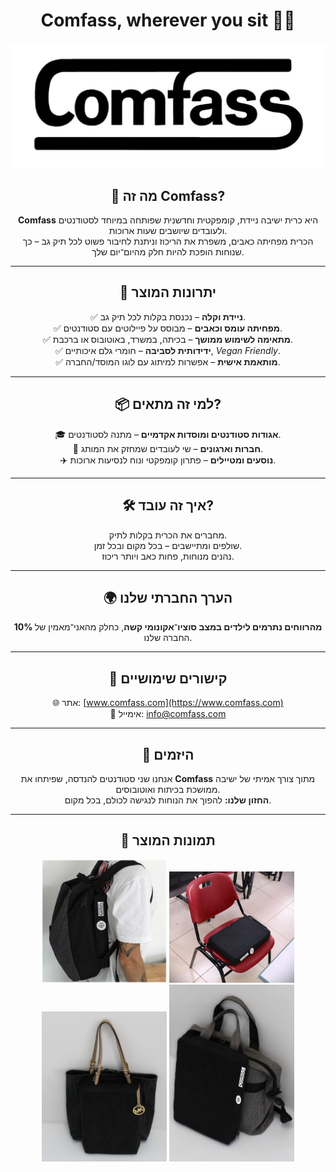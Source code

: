 <div align="center">

# Comfass, wherever you sit 🎒💺

![ComfAss Logo](./img/comfass-logo.jpg)

## 📌 מה זה Comfass?
**Comfass** היא כרית ישיבה ניידת, קומפקטית וחדשנית שפותחה במיוחד לסטודנטים ולעובדים שיושבים שעות ארוכות.  
הכרית מפחיתה כאבים, משפרת את הריכוז וניתנת לחיבור פשוט לכל תיק גב – כך שנוחות הופכת להיות חלק מהיום־יום שלך.

---

## 🚀 יתרונות המוצר
 ✅ **ניידת וקלה** – נכנסת בקלות לכל תיק גב.  
 ✅ **מפחיתה עומס וכאבים** – מבוסס על פיילוטים עם סטודנטים.  
 ✅ **מתאימה לשימוש ממושך** – בכיתה, במשרד, באוטובוס או ברכבת.  
 ✅ **ידידותית לסביבה** – חומרי גלם איכותיים, *Vegan Friendly*.  
 ✅ **מותאמת אישית** – אפשרות למיתוג עם לוגו המוסד/החברה.  

---

## 📦 למי זה מתאים?
 🎓 **אגודות סטודנטים ומוסדות אקדמיים** – מתנה לסטודנטים.  
 🏢 **חברות וארגונים** – שי לעובדים שמחזק את המותג.  
 ✈️ **נוסעים ומטיילים** – פתרון קומפקטי ונוח לנסיעות ארוכות.  

---

## 🛠️ איך זה עובד?
 מחברים את הכרית בקלות לתיק.  
 שולפים ומתיישבים – בכל מקום ובכל זמן.  
 נהנים מנוחות, פחות כאב ויותר ריכוז.  

---

## 🌍 הערך החברתי שלנו
**10% מהרווחים נתרמים לילדים במצב סוציו־אקונומי קשה**, כחלק מהאני־מאמין של החברה שלנו.

---

## 🔗 קישורים שימושיים
🌐 אתר: [www.comfass.com](https://www.comfass.com)  
📧 אימייל: info@comfass.com  

---

## 🤝 היזמים
אנחנו שני סטודנטים להנדסה, שפיתחו את **Comfass** מתוך צורך אמיתי של ישיבה ממושכת בכיתות ואוטובוסים.  
**החזון שלנו:** להפוך את הנוחות לנגישה לכולם, בכל מקום.  

---

## 📸 תמונות המוצר

<img src="./img/Product1.jpg" alt="ComfAss Product 1" width="200"/>
<img src="./img/Product2.jpg" alt="ComfAss Product 2" width="200"/>
<img src="./img/Product3.jpg" alt="ComfAss Product 3" width="200"/>
<img src="./img/Product4.jpg" alt="ComfAss Product 4" width="200"/>

</div>
